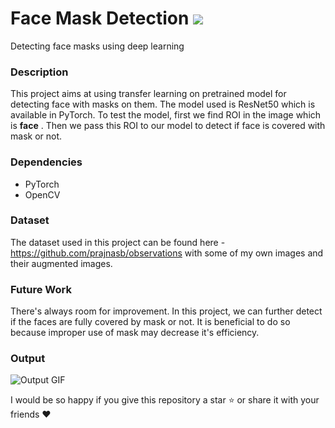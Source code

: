 # Face Mask Detection ![](https://visitor-badge.laobi.icu/badge?page_id=akash720.face-mask-detection.readme)
Detecting face masks using deep learning 

### Description
This project aims at using transfer learning on pretrained model for detecting face with masks on them. The model used is ResNet50 which is available in PyTorch. To test the model, first we find ROI in the image which is **face** . Then we pass this ROI to our model to detect if face is covered with mask or not.

### Dependencies
* PyTorch
* OpenCV

### Dataset
The dataset used in this project can be found here - https://github.com/prajnasb/observations with some of my own images and their augmented images.

### Future Work
There's always room for improvement. In this project, we can further detect if the faces are fully covered by mask or not. It is beneficial to do so because improper use of mask may decrease it's efficiency.

### Output
![Output GIF](https://raw.githubusercontent.com/akash720/face-mask-detection/master/output/output.gif)

I would be so happy if you give this repository a star :star: or share it with your friends ❤️